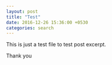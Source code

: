 ```yaml
---
layout: post
title: "Test"
date: 2016-12-26 15:36:00 +0530
categories: search
---
```


This is just a test file to test post excerpt.

Thank you
